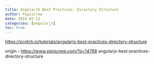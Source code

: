 ```yaml
---
title: AngularJS Best Practices- Directory Structure
author: PipisCrew
date: 2019-03-13
categories: [angularjs]
toc: true
---
```


https://scotch.io/tutorials/angularjs-best-practices-directory-structure

origin - https://www.pipiscrew.com/?p=14768 angularjs-best-practices-directory-structure